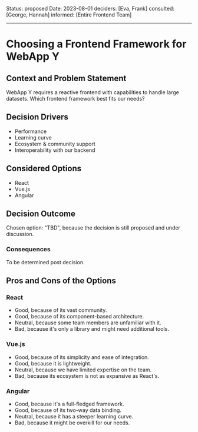 


Status: proposed
Date: 2023-08-01
deciders: [Eva, Frank]
consulted: [George, Hannah]
informed: [Entire Frontend Team]

---
# Choosing a Frontend Framework for WebApp Y

## Context and Problem Statement

WebApp Y requires a reactive frontend with capabilities to handle large datasets. Which frontend framework best fits our needs?

## Decision Drivers

* Performance
* Learning curve
* Ecosystem & community support
* Interoperability with our backend

## Considered Options

* React
* Vue.js
* Angular

## Decision Outcome

Chosen option: "TBD", because the decision is still proposed and under discussion.

### Consequences

To be determined post decision.

## Pros and Cons of the Options

### React

* Good, because of its vast community.
* Good, because of its component-based architecture.
* Neutral, because some team members are unfamiliar with it.
* Bad, because it's only a library and might need additional tools.

### Vue.js

* Good, because of its simplicity and ease of integration.
* Good, because it is lightweight.
* Neutral, because we have limited expertise on the team.
* Bad, because its ecosystem is not as expansive as React's.

### Angular

* Good, because it's a full-fledged framework.
* Good, because of its two-way data binding.
* Neutral, because it has a steeper learning curve.
* Bad, because it might be overkill for our needs.
